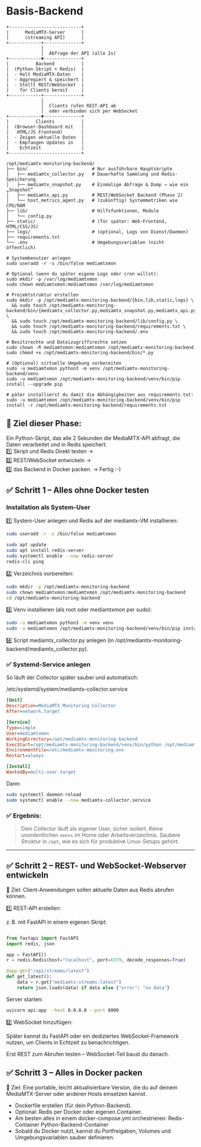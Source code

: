 # Basis-Backend

```text
+---------------------------+
|      MediaMTX-Server      |
|      (streaming API)      |
+------------+--------------+
             │
             │  Abfrage der API (alle 2s)
+------------▼--------------+
|          Backend          |
|  (Python-Skript + Redis)  |
|  - Holt MediaMTX-Daten    |
|  - Aggregiert & speichert |
|  - Stellt REST/WebSocket  |
|    für Clients bereit     |
+------------+--------------+
             │
             │  Clients rufen REST-API ab
             │  oder verbinden sich per WebSocket
+------------▼--------------+
|          Clients          |
|  (Browser-Dashboard mit   |
|   HTML/JS Frontend)       |
|  - Zeigen aktuelle Daten  |
|  - Empfangen Updates in   |
|    Echtzeit               |
+---------------------------+

```
```
/opt/mediamtx-monitoring-backend/
├── bin/                        # Nur ausführbare Hauptskripte
│   ├── mediamtx_collector.py   # Dauerhafte Sammlung und Redis-Speicherung
│   ├── mediamtx_snapshot.py    # Einmalige Abfrage & Dump → wie ein „Snapshot“
│   ├── mediamtx_api.py         # REST/WebSocket Backend (Phase 2)
│   └── host_metrics_agent.py   # (zukünftig) Systemmetriken wie CPU/RAM
├── lib/                        # Hilfsfunktionen, Module
│   └── config.py
├── static/                     # (für später: Web-Frontend, HTML/CSS/JS)
├── logs/                       # (optional, Logs von Dienst/Daemon)
├── requirements.txt
└── .env                        # Umgebungsvariablen (nicht öffentlich)

```
```
# Systembenutzer anlegen
sudo useradd -r -s /bin/false mediamtxmon

# Optional (wenn du später eigene Logs oder cron willst):
sudo mkdir -p /var/log/mediamtxmon
sudo chown mediamtxmon:mediamtxmon /var/log/mediamtxmon

# Projektstruktur erstellen
sudo mkdir -p /opt/mediamtx-monitoring-backend/{bin,lib,static,logs} \
  && sudo touch /opt/mediamtx-monitoring-backend/bin/{mediamtx_collector.py,mediamtx_snapshot.py,mediamtx_api.py,host_metrics_agent.py} \
  && sudo touch /opt/mediamtx-monitoring-backend/lib/config.py \
  && sudo touch /opt/mediamtx-monitoring-backend/requirements.txt \
  && sudo touch /opt/mediamtx-monitoring-backend/.env

# Besitzrechte und Dateizugriffsrechte setzen
sudo chown -R mediamtxmon:mediamtxmon /opt/mediamtx-monitoring-backend
sudo chmod +x /opt/mediamtx-monitoring-backend/bin/*.py

# (Optional) virtuelle Umgebung vorbereiten
sudo -u mediamtxmon python3 -m venv /opt/mediamtx-monitoring-backend/venv
sudo -u mediamtxmon /opt/mediamtx-monitoring-backend/venv/bin/pip install --upgrade pip

# päter installierst du damit die Abhängigkeiten aus requirements.txt:
sudo -u mediamtxmon /opt/mediamtx-monitoring-backend/venv/bin/pip install -r /opt/mediamtx-monitoring-backend/requirements.txt

```

## 🎯 Ziel dieser Phase:
Ein Python-Skript, das alle 2 Sekunden die MediaMTX-API abfragt, die Daten verarbeitet und in Redis speichert.  
1️⃣ Skript und Redis Direkt testen →  
2️⃣ REST/WebSocket entwickeln →  
3️⃣ das Backend in Docker packen. -> Fertig :-)


## ✅ Schritt 1 – Alles ohne Docker testen
### Installation als System-User

1️⃣ System-User anlegen und Redis auf der mediamtx-VM installieren:
```bash
sudo useradd -r -s /bin/false mediamtxmon

```

```bash
sudo apt update
sudo apt install redis-server
sudo systemctl enable --now redis-server
redis-cli ping

```

2️⃣ Verzeichnis vorbereiten:
```bash
sudo mkdir -p /opt/mediamtx-monitoring-backend
sudo chown mediamtxmon:mediamtxmon /opt/mediamtx-monitoring-backend
cd /opt/mediamtx-monitoring-backend

```
3️⃣ Venv installieren (als root oder mediamtxmon per sudo):
```bash
sudo -u mediamtxmon python3 -m venv venv
sudo -u mediamtxmon /opt/mediamtx-monitoring-backend/venv/bin/pip install requests redis apscheduler

```

4️⃣ Script mediamtx_collector.py anlegen (in /opt/mediamtx-monitoring-backend/mediamtx_collector.py).


### ✅ Systemd-Service anlegen
So läuft der Collector später sauber und automatisch:

/etc/systemd/system/mediamtx-collector.service
```ini
[Unit]
Description=MediaMTX Monitoring Collector
After=network.target

[Service]
Type=simple
User=mediamtxmon
WorkingDirectory=/opt/mediamtx-monitoring-backend
ExecStart=/opt/mediamtx-monitoring-backend/venv/bin/python /opt/mediamtx-monitoring-backend/collector.py
EnvironmentFile=/etc/mediamtx-monitoring.env
Restart=always

[Install]
WantedBy=multi-user.target

```
Dann:
```bash
sudo systemctl daemon-reload
sudo systemctl enable --now mediamtx-collector.service

```
### ✅ Ergebnis:

>Dein Collector läuft als eigener User, sicher isoliert.
>Keine unordentlichen `venvs` im Home oder Arbeitsverzeichnis.
>Saubere Struktur in `/opt`, wie es sich für produktive Linux-Setups gehört.

---

## ✅ Schritt 2 – REST- und WebSocket-Webserver entwickeln
🎯 Ziel: Client-Anwendungen sollen aktuelle Daten aus Redis abrufen können.

1️⃣ REST-API erstellen:

z. B. mit FastAPI in einem eigenen Skript:
```python

from fastapi import FastAPI
import redis, json

app = FastAPI()
r = redis.Redis(host="localhost", port=6379, decode_responses=True)

@app.get("/api/streams/latest")
def get_latest():
    data = r.get("mediamtx:streams:latest")
    return json.loads(data) if data else {"error": "no data"}

```
Server starten:
```bash
uvicorn api:app --host 0.0.0.0 --port 8000

```
2️⃣ WebSocket hinzufügen:

Später kannst du FastAPI oder ein dediziertes WebSocket-Framework nutzen, um Clients in Echtzeit zu benachrichtigen.

Erst REST zum Abrufen testen – WebSocket-Teil baust du danach.

## ✅ Schritt 3 – Alles in Docker packen
🎯 Ziel: Eine portable, leicht aktualisierbare Version, die du auf deinem MediaMTX-Server oder anderen Hosts einsetzen kannst.

- Dockerfile erstellen (für dein Python-Backend).
- Optional: Redis per Docker oder eigenen Container.
- Am besten alles in einem docker-compose.yml orchestrieren:
  Redis-Container
  Python-Backend-Container
- Sobald du Docker nutzt, kannst du Portfreigaben, Volumes und Umgebungsvariablen sauber definieren.
  
